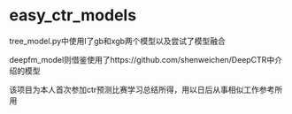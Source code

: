 # easy_ctr_models
tree_model.py中使用l了gb和xgb两个模型以及尝试了模型融合

deepfm_model则借鉴使用了https://github.com/shenweichen/DeepCTR中介绍的模型

该项目为本人首次参加ctr预测比赛学习总结所得，用以日后从事相似工作参考所用
